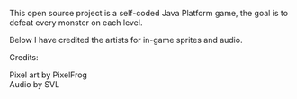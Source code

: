 This open source project is a self-coded Java Platform game, the goal is to defeat every monster on each level.

Below I have credited the artists for in-game sprites and audio.

Credits:

Pixel art by PixelFrog          
Audio by SVL
